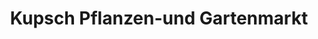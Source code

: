---
title: "Kupsch Pflanzen-und Gartenmarkt"
url: /grimma/kupsch-pflanzen-und-gartenmarkt/
shop: Garten-Center
---